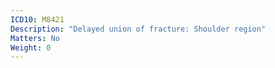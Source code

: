 ```yaml
---
ICD10: M8421
Description: "Delayed union of fracture: Shoulder region"
Matters: No
Weight: 0
---
```


